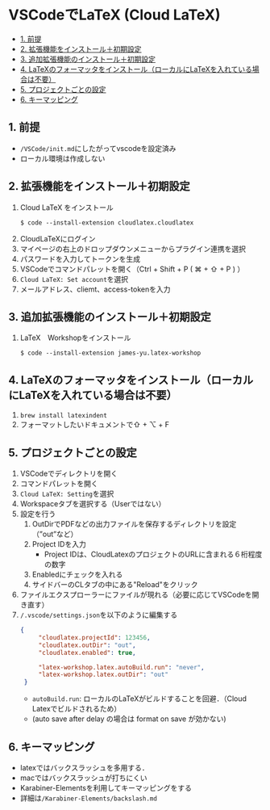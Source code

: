 # VSCodeでLaTeX (Cloud LaTeX)

- [1. 前提](#1-前提)
- [2. 拡張機能をインストール＋初期設定](#2-拡張機能をインストール初期設定)
- [3. 追加拡張機能のインストール＋初期設定](#3-追加拡張機能のインストール初期設定)
- [4. LaTeXのフォーマッタをインストール（ローカルにLaTeXを入れている場合は不要）](#4-latexのフォーマッタをインストールローカルにlatexを入れている場合は不要)
- [5. プロジェクトごとの設定](#5-プロジェクトごとの設定)
- [6. キーマッピング](#6-キーマッピング)

## 1. 前提
- `/VSCode/init.md`にしたがってvscodeを設定済み
- ローカル環境は作成しない

## 2. 拡張機能をインストール＋初期設定
1. Cloud LaTeX をインストール  
   ```SHELL
   $ code --install-extension cloudlatex.cloudlatex
   ```
2. CloudLaTeXにログイン
3. マイページの右上のドロップダウンメニューからプラグイン連携を選択
4. パスワードを入力してトークンを生成
5. VSCodeでコマンドパレットを開く（Ctrl + Shift + P ( ⌘ + ⇧ + P ) ）
6. `Cloud LaTeX: Set account`を選択
7. メールアドレス、cliemt、access-tokenを入力

## 3. 追加拡張機能のインストール＋初期設定
1. LaTeX　Workshopをインストール
   ```SHELL
   $ code --install-extension james-yu.latex-workshop
   ```

## 4. LaTeXのフォーマッタをインストール（ローカルにLaTeXを入れている場合は不要）
1. `brew install latexindent`
2. フォーマットしたいドキュメントで⇧ + ⌥ + F

## 5. プロジェクトごとの設定
1. VSCodeでディレクトリを開く
2.  コマンドパレットを開く
3. `Cloud LaTeX: Setting`を選択
4. Workspaceタブを選択する（Userではない）
5. 設定を行う
    1.  OutDirでPDFなどの出力ファイルを保存するディレクトリを設定（”out”など）
    2.  Project IDを入力
        - Project IDは、CloudLatexのプロジェクトのURLに含まれる６桁程度の数字
    3. Enabledにチェックを入れる
    4. サイドバーのCLタブの中にある"Reload"をクリック
6. ファイルエクスプローラーにファイルが現れる（必要に応じてVSCodeを開き直す）
7. `/.vscode/settings.json`を以下のように編集する
   ```JSON
   {
        "cloudlatex.projectId": 123456,
        "cloudlatex.outDir": "out",
        "cloudlatex.enabled": true,

        "latex-workshop.latex.autoBuild.run": "never",
        "latex-workshop.latex.outDir": "out"
    }
   ```
   - `autoBuild.run`: ローカルのLaTeXがビルドすることを回避．（Cloud Latexでビルドされるため）
   - (auto save after delay の場合は format on save が効かない)

## 6. キーマッピング
- latexではバックスラッシュを多用する．
- macではバックスラッシュが打ちにくい
- Karabiner-Elementsを利用してキーマッピングをする
- 詳細は`/Karabiner-Elements/backslash.md`